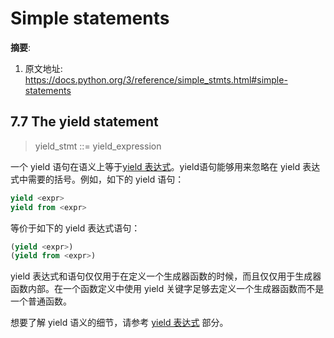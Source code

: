 Simple statements
=================

__摘要__:

1. 原文地址: https://docs.python.org/3/reference/simple_stmts.html#simple-statements

## 7.7 The yield statement

> yield_stmt ::= yield_expression

一个 yield 语句在语义上等于[yield 表达式](https://docs.python.org/3/reference/expressions.html#yieldexpr)。yield语句能够用来忽略在 yield 表达式中需要的括号。例如，如下的 yield 语句：

```python
yield <expr>
yield from <expr>
```

等价于如下的 yield 表达式语句：

```python
(yield <expr>)
(yield from <expr>)
```

yield 表达式和语句仅仅用于在定义一个生成器函数的时候，而且仅仅用于生成器函数内部。在一个函数定义中使用 yield 关键字足够去定义一个生成器函数而不是一个普通函数。

想要了解 yield 语义的细节，请参考 [yield 表达式](https://docs.python.org/3/reference/expressions.html#yieldexpr) 部分。
